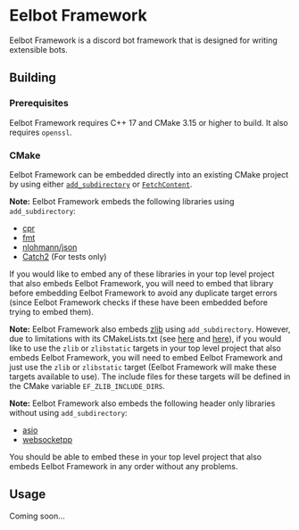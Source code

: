 # Eelbot Framework

Eelbot Framework is a discord bot framework that is designed for writing extensible bots.

## Building

### Prerequisites

Eelbot Framework requires C++ 17 and CMake 3.15 or higher to build. It also requires `openssl`.

### CMake

Eelbot Framework can be embedded directly into an existing CMake project by using either [`add_subdirectory`](https://cmake.org/cmake/help/latest/command/add_subdirectory.html) or [`FetchContent`](https://cmake.org/cmake/help/latest/module/FetchContent.html).

**Note:** Eelbot Framework embeds the following libraries using `add_subdirectory`:
* [cpr](https://github.com/whoshuu/cpr)
* [fmt](https://github.com/fmtlib/fmt)
* [nlohmann/json](https://github.com/nlohmann/json)
* [Catch2](https://github.com/catchorg/Catch2) (For tests only)

If you would like to embed any of these libraries in your top level project that also embeds Eelbot Framework, you will need to embed that library before embedding Eelbot Framework to avoid any duplicate target errors (since Eelbot Framework checks if these have been embedded before trying to embed them).

**Note:** Eelbot Framework also embeds [zlib](https://github.com/madler/zlib) using `add_subdirectory`. However, due to limitations with its CMakeLists.txt (see [here](https://github.com/madler/zlib/issues/133) and [here](https://github.com/madler/zlib/issues/218.)), if you would like to use the `zlib` or `zlibstatic` targets in your top level project that also embeds Eelbot Framework, you will need to embed Eelbot Framework and just use the `zlib` or `zlibstatic` target (Eelbot Framework will make these targets available to use). The include files for these targets will be defined in the CMake variable `EF_ZLIB_INCLUDE_DIRS`.

**Note:** Eelbot Framework also embeds the following header only libraries without using `add_subdirectory`:
* [asio](https://github.com/chriskohlhoff/asio)
* [websocketpp](https://github.com/zaphoyd/websocketpp)

You should be able to embed these in your top level project that also embeds Eelbot Framework in any order without any problems.

## Usage

Coming soon...
